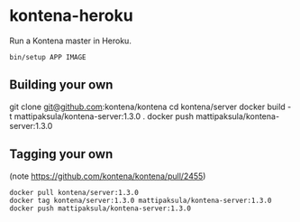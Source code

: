 # kontena-heroku

Run a Kontena master in Heroku.

```
bin/setup APP IMAGE
```

## Building your own

git clone git@github.com:kontena/kontena
cd kontena/server
docker build -t mattipaksula/kontena-server:1.3.0 .
docker push mattipaksula/kontena-server:1.3.0

## Tagging your own

(note https://github.com/kontena/kontena/pull/2455)
```
docker pull kontena/server:1.3.0
docker tag kontena/server:1.3.0 mattipaksula/kontena-server:1.3.0
docker push mattipaksula/kontena-server:1.3.0
```
